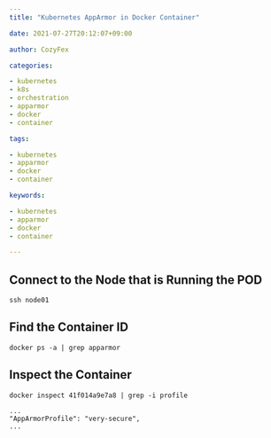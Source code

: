 ```yaml
---
title: "Kubernetes AppArmor in Docker Container"

date: 2021-07-27T20:12:07+09:00

author: CozyFex

categories:

- kubernetes
- k8s
- orchestration
- apparmor
- docker
- container

tags:

- kubernetes
- apparmor
- docker
- container

keywords:

- kubernetes
- apparmor
- docker
- container

---
```


## Connect to the Node that is Running the POD

```shell
ssh node01
```

## Find the Container ID

```shell
docker ps -a | grep apparmor
```

## Inspect the Container

```shell
docker inspect 41f014a9e7a8 | grep -i profile
```

```
...
"AppArmorProfile": "very-secure",
...
```

